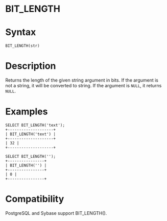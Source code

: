 # BIT_LENGTH

#

# Syntax

```
BIT_LENGTH(str)
```

#

# Description

Returns the length of the given string argument in bits. If the argument is not a string, it will be converted to string. If the argument is `NULL`, it returns `NULL`.

#

# Examples

```
SELECT BIT_LENGTH('text');
+--------------------+
| BIT_LENGTH('text') |
+--------------------+
| 32 |
+--------------------+
```

```
SELECT BIT_LENGTH('');
+----------------+
| BIT_LENGTH('') |
+----------------+
| 0 |
+----------------+
```

#

# Compatibility

PostgreSQL and Sybase support BIT_LENGTH().